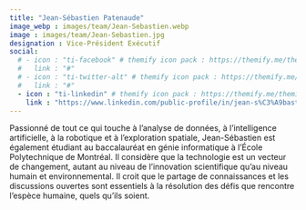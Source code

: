 ```yaml
---
title: "Jean-Sébastien Patenaude"
image_webp : images/team/Jean-Sebastien.webp
image : images/team/Jean-Sebastien.jpg
designation : Vice-Président Exécutif
social:
  # - icon : "ti-facebook" # themify icon pack : https://themify.me/themify-icons
  #   link : "#"
  # - icon : "ti-twitter-alt" # themify icon pack : https://themify.me/themify-icons
  #   link : "#"
  - icon : "ti-linkedin" # themify icon pack : https://themify.me/themify-icons
    link : "https://www.linkedin.com/public-profile/in/jean-s%C3%A9bastien-patenaude-1677671bb/"
---
```


Passionné de tout ce qui touche à l’analyse de données, à l’intelligence artificielle, à la robotique et à l’exploration spatiale, Jean-Sébastien est également étudiant au baccalauréat en génie informatique à l’École Polytechnique de Montréal. Il considère que la technologie est un vecteur de changement, autant au niveau de l’innovation scientifique qu’au niveau humain et environnemental. Il croit que le partage de connaissances et les discussions ouvertes sont essentiels à la résolution des défis que rencontre l’espèce humaine, quels qu’ils soient.
